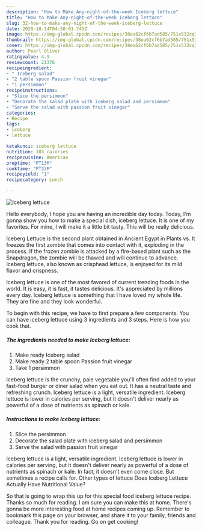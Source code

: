 ```yaml
---
description: "How to Make Any-night-of-the-week Iceberg lettuce"
title: "How to Make Any-night-of-the-week Iceberg lettuce"
slug: 32-how-to-make-any-night-of-the-week-iceberg-lettuce
date: 2020-10-14T04:50:01.745Z
image: https://img-global.cpcdn.com/recipes/38ea62cf6b7ad585/751x532cq70/iceberg-lettuce-recipe-main-photo.jpg
thumbnail: https://img-global.cpcdn.com/recipes/38ea62cf6b7ad585/751x532cq70/iceberg-lettuce-recipe-main-photo.jpg
cover: https://img-global.cpcdn.com/recipes/38ea62cf6b7ad585/751x532cq70/iceberg-lettuce-recipe-main-photo.jpg
author: Pearl Oliver
ratingvalue: 4.9
reviewcount: 21376
recipeingredient:
- " Iceberg salad"
- "2 table spoon Passion fruit vinegar"
- "1 persimmon"
recipeinstructions:
- "Slice the persimmon"
- "Decorate the salad plate with iceberg salad and persimmon"
- "Serve the salad with passion fruit vinegar"
categories:
- Recipe
tags:
- iceberg
- lettuce

katakunci: iceberg lettuce 
nutrition: 183 calories
recipecuisine: American
preptime: "PT13M"
cooktime: "PT33M"
recipeyield: "1"
recipecategory: Lunch

---
```



![Iceberg lettuce](https://img-global.cpcdn.com/recipes/38ea62cf6b7ad585/751x532cq70/iceberg-lettuce-recipe-main-photo.jpg)

Hello everybody, I hope you are having an incredible day today. Today, I'm gonna show you how to make a special dish, iceberg lettuce. It is one of my favorites. For mine, I will make it a little bit tasty. This will be really delicious.

Iceberg Lettuce is the second plant obtained in Ancient Egypt in Plants vs. It freezes the first zombie that comes into contact with it, exploding in the process. If the frozen zombie is attacked by a fire-based plant such as the Snapdragon, the zombie will be thawed and will continue to advance. Iceberg lettuce, also known as crisphead lettuce, is enjoyed for its mild flavor and crispness.

Iceberg lettuce is one of the most favored of current trending foods in the world. It is easy, it is fast, it tastes delicious. It's appreciated by millions every day. Iceberg lettuce is something that I have loved my whole life. They are fine and they look wonderful.


To begin with this recipe, we have to first prepare a few components. You can have iceberg lettuce using 3 ingredients and 3 steps. Here is how you cook that.

<!--inarticleads1-->

##### The ingredients needed to make Iceberg lettuce:

1. Make ready  Iceberg salad
1. Make ready 2 table spoon Passion fruit vinegar
1. Take 1 persimmon


Iceberg lettuce is the crunchy, pale vegetable you&#39;ll often find added to your fast-food burger or diner salad when you eat out. It has a neutral taste and refreshing crunch. Iceberg lettuce is a light, versatile ingredient. Iceberg lettuce is lower in calories per serving, but it doesn&#39;t deliver nearly as powerful of a dose of nutrients as spinach or kale. 

<!--inarticleads2-->

##### Instructions to make Iceberg lettuce:

1. Slice the persimmon
1. Decorate the salad plate with iceberg salad and persimmon
1. Serve the salad with passion fruit vinegar


Iceberg lettuce is a light, versatile ingredient. Iceberg lettuce is lower in calories per serving, but it doesn&#39;t deliver nearly as powerful of a dose of nutrients as spinach or kale. In fact, it doesn&#39;t even come close. But sometimes a recipe calls for. Other types of lettuce Does Iceberg Lettuce Actually Have Nutritional Value? 

So that is going to wrap this up for this special food iceberg lettuce recipe. Thanks so much for reading. I am sure you can make this at home. There's gonna be more interesting food at home recipes coming up. Remember to bookmark this page on your browser, and share it to your family, friends and colleague. Thank you for reading. Go on get cooking!
